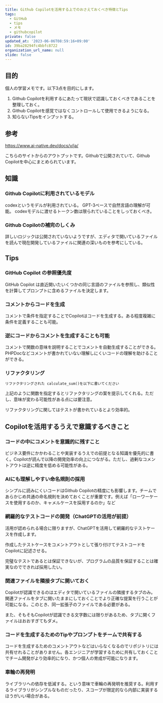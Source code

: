 ```yaml
---
title: Github Copilotを活用する上でのおさえておくべき特徴とTips
tags:
  - GitHub
  - tips
  - メモ
  - githubcopilot
private: false
updated_at: '2023-06-06T08:59:16+09:00'
id: 39ba28294fc4bbfc8722
organization_url_name: null
slide: false
---
```

## 目的
個人の学習メモです。以下3点を目的にします。
1. Github Copilotを利用するにあたって現状で認識しておくべきであることを整理しておく。
2. Github Copilotを感覚ではなくコントロールして使用できるようになる。
3. 知らないTipsをインプットする。

## 参考

https://www.ai-native.dev/docs/v/ja/

こちらのサイトからのアウトプットです。Githubで公開されていて、Github Copilotを中心にまとめられています。

## 知識

### Github Copilotに利用されているモデル

codexというモデルが利用されている。
GPT-3ベースで自然言語の理解が可能。
codexモデルに渡せるトークン数は限られていることをしっておくべき。

### Github Copilotの補完のしくみ

詳しいロジックは公開されていないようですが、エディタで開いているファイルを読んで現在開発しているファイルに関連の深いものを参考にしている。

## Tips

### GitHub Copilot の参照優先度

GitHub Copilot は直近開いたいくつかの同じ言語のファイルを参照し、類似性を計算してプロンプトに含めるファイルを決定します。

### コメントからコードを生成

コメントで条件を指定することでCopilotはコードを生成する。ある程度複雑に条件を定義することも可能。

### 逆にコードからコメントを生成することも可能

コメントで関数の意味を説明することでコメントを自動生成することができる。
PHPDocなどコメントが書かれていない理解しにくいコードの理解を助けることができる。

### リファクタリング

```python
リファクタリングされた calculate_sum()を以下に書いてください
```

上記のように関数を指定するとリファクタリングの案を提示してくれる。ただし、意味が変わる可能性がある点には要注意。

リファクタリングに関してはテストが書かれているとより効率的。

## Copilotを活用するうえで意識するべきこと

### コードの中にコメントを意識的に残すこと

ビジネス要件にかかわることや実装するうえでの前提となる知識を優先的に書く。Copilotが読んで以降の開発効率の向上につながる。ただし、過剰なコメントアウトは逆に精度を低める可能性がある。

### AIにも理解しやすい命名規則の採用

シンプルに読みにくいコードはGithub Copilotの精度にも影響します。チームであらかじめ共通の命名規則を決めておくことが重要です。例えば「ローワーケースを使用するのか、キャメルケースを採用するのか」など

### 網羅的なテストコードの開発（ChatGPTの活用が前提）

活用が認められる場合に限りますが、ChatGPTを活用して網羅的なテストケースを作成します。

作成したテストケースをコメントアウトとして張り付けてテストコードをCopilotに記述させる。

完璧なテストであるとは保証できないが、プログラムの品質を保証することは確実なのでできれば採用したい。

### 関連ファイルを隣接タブに開いておく

Copilotが認識できるのはエディタで開いているファイルの隣接するタブのみ。関連ファイルをタブに開いたままにしておくことでより正確な提案を行うことが可能になる。このとき、同一拡張子のファイルである必要がある。

また、そもそもCopilotが認識できる文字数には限りがあるため、タブに開くファイルはおおすぎてもダメ。

### コードを生成するためのTipやプロンプトをチームで共有する

コードを生成するためのコメントアウトなどはいらなくなるのでリポジトリには共有せれることがありません。各エンジニアが学習するために共有しておくことでチーム開発がより効率的になり、かつ個人の育成が可能になります。

### 車輪の再発明

ライブラリへの依存を低減する。という意味で車輪の再発明を推奨する。利用するライブラリがシンプルなものだったり、スコープが限定的なら内部に実装するほうがいい場合がある。
